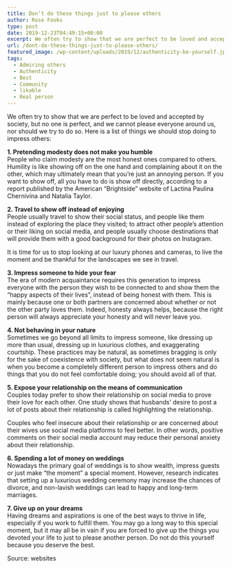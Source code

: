 ```yaml
---
title: Don’t do these things just to please others
author: Rose Fooks
type: post
date: 2019-12-23T04:49:15+00:00
excerpt: We often try to show that we are perfect to be loved and accepted by society, but no one is perfect, and we cannot please everyone around us, nor should we try to do so.
url: /dont-do-these-things-just-to-please-others/
featured_image: /wp-content/uploads/2019/12/authenticity-be-yourself.jpg
tags:
  - Admiring others
  - Authenticity
  - Best
  - Community
  - likable
  - Real person
---
```


We often try to show that we are perfect to be loved and accepted by society, but no one is perfect, and we cannot please everyone around us, nor should we try to do so. Here is a list of things we should stop doing to impress others:

**1. Pretending modesty does not make you humble**  
People who claim modesty are the most honest ones compared to others. Humility is like showing off on the one hand and complaining about it on the other, which may ultimately mean that you&#8217;re just an annoying person. If you want to show off, all you have to do is show off directly, according to a report published by the American &#8220;Brightside&#8221; website of Lactina Paulina Chernivina and Natalia Taylor.

**2. Travel to show off instead of enjoying**  
People usually travel to show their social status, and people like them instead of exploring the place they visited; to attract other people&#8217;s attention or their liking on social media, and people usually choose destinations that will provide them with a good background for their photos on Instagram.

It is time for us to stop looking at our luxury phones and cameras, to live the moment and be thankful for the landscapes we see in travel.

**3. Impress someone to hide your fear**  
The era of modern acquaintance requires this generation to impress everyone with the person they wish to be connected to and show them the &#8220;happy aspects of their lives&#8221;, instead of being honest with them. This is mainly because one or both partners are concerned about whether or not the other party loves them. Indeed, honesty always helps, because the right person will always appreciate your honesty and will never leave you.

**4. Not behaving in your nature**  
Sometimes we go beyond all limits to impress someone, like dressing up more than usual, dressing up in luxurious clothes, and exaggerating courtship. These practices may be natural, as sometimes bragging is only for the sake of coexistence with society, but what does not seem natural is when you become a completely different person to impress others and do things that you do not feel comfortable doing; you should avoid all of that.

**5. Expose your relationship on the means of communication**  
Couples today prefer to show their relationship on social media to prove their love for each other. One study shows that husbands&#8217; desire to post a lot of posts about their relationship is called highlighting the relationship.

Couples who feel insecure about their relationship or are concerned about their wives use social media platforms to feel better. In other words, positive comments on their social media account may reduce their personal anxiety about their relationship.

**6. Spending a lot of money on weddings**  
Nowadays the primary goal of weddings is to show wealth, impress guests or just make &#8220;the moment&#8221; a special moment. However, research indicates that setting up a luxurious wedding ceremony may increase the chances of divorce, and non-lavish weddings can lead to happy and long-term marriages.

**7. Give up on your dreams**  
Having dreams and aspirations is one of the best ways to thrive in life, especially if you work to fulfill them. You may go a long way to this special moment, but it may all be in vain if you are forced to give up the things you devoted your life to just to please another person. Do not do this yourself because you deserve the best.

Source: websites
